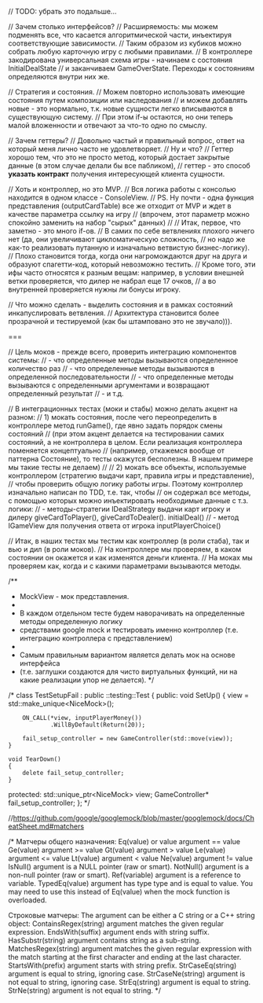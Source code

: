 // TODO: убрать это подальше...

// Зачем столько интерфейсов?
// Расширяемость: мы можем подменять все, что касается алгоритмической части, инъектируя соответствующие зависимости.
// Таким образом из кубиков можно собрать любую карточную игру с любыми правилами.
// В контроллере закодирована универсальная схема игры - начинаем с состояния InitialDealState
// и заканчиваем GameOverState. Переходы к состояниям определяются внутри них же.

// Стратегия и состояния.
// Можем повторно использовать имеющие состояния путем композиции или наследования
// и можем добавлять новые - это нормально, т.к. новые сущности легко вписываются в существующую систему.
// При этом if-ы остаются, но они теперь малой вложенности и отвечают за что-то одно по смыслу.

// Зачем геттеры?
// Довольно частый и правильный вопрос, ответ на который меня лично часто не удовлетворяет.
// Ну и что?
// Геттер хорошо тем, что это не просто метод, который достает закрытые данные (в этом случае делали бы все пабликом),
// геттер - это способ **указать контракт** получения интересующей клиента сущности.

// Хоть и контроллер, но это MVP.
// Вся логика работы с консолью находится в одном классе - ConsoleView.
// PS. Ну почти - одна функция представления (outputCardTable) все же отходит от MVP и ждет в качестве параметра ссылку на игру
// (впрочем, этот параметр можно спокойно заменить на набор "сырых" данных)
//
// Итак, первое, что заметно - это много if-ов.
// В самих по себе ветвлениях плохого ничего нет (да, они увеличивают цикломатическую сложность,
// но надо же как-то реализовать путанную и изначально ветвистую бизнес-логику).
// Плохо становится тогда, когда они нагромождаются друг на друга и образуют спагетти-код, который невозможно тестить.
// Кроме того, эти ифы часто относятся к разным вещам: например, в условии внешней ветки проверяется, что дилер не набрал еще 17 очков,
// а во внутренней проверяется нужны ли бонусы игроку.

// Что можно сделать - выделить состояния и в рамках состояний инкапуслировать ветвления.
// Архитектура становится более прозрачной и тестируемой (как бы штамповано это не звучало))).


===

// Цель моков - прежде всего, проверить интеграцию компонентов системы:
// - что определенные методы вызываются определенное количество раз
// - что определенные методы вызываются в определенной последовательности
// - что определенные методы вызываются c определенными аргументами и возвращают определенный результат
// - и т.д.


// В интеграционных тестах (моки и стабы) можно делать акцент на разном:
// 1) мокать состояния, после чего переопределить в контроллере метод runGame(), где явно задать порядок смены состояний
//    (при этом акцент делается на тестировании самих состояний, а не контроллера в целом. Если реализация контроллера поменяется концептуально
//    (например, откажемся вообще от паттерна Состояние), то тесты окажутся бесполезны. В нашем примере мы такие тесты не делаем)
//
// 2) мокать все объекты, используемые контроллером (стратегию выдачи карт, правила игры и представление),
//    чтобы проверить общую логику работы игры. Поэтому контроллер изначально написан по TDD, т.е. так, чтобы
//    он содержал все методы, с помощью которых можно инъектировать необходимые данные с т.з. логики:
//      - методы-стратегии IDealStrategy выдачи карт игроку и дилеру giveCardToPlayer(), giveCardToDealer(). initialDeal()
//      - метод IGameView для получения ответа от игрока inputPlayerChoice()

// Итак, в наших тестах мы тестим как контроллер (в роли стаба), так и вью и дил (в роли моков).
// На контроллере мы проверяем, в каком состоянии он окажется и как изменятся деньги клиента.
// На моках мы проверяем как, когда и с какими параметрами вызываются методы.


/**
 * MockView - мок представления.
 *
 * В каждом отдельном тесте будем наворачивать на определенные методы определенную логику
 * средствами google mock и тестировать именно контроллер (т.е. интеграцию контроллера с представлением)
 *
 * Самым правильным вариантом является делать мок на основе интерфейса
 * (т.е. заглушки создаются для чисто виртуальных функций, ни на какие реализации упор не делается).
 */


/*
class TestSetupFail : public ::testing::Test
{
public:
    void SetUp()
    {
        view = std::make_unique<NiceMock<MockView>>();

        ON_CALL(*view, inputPlayerMoney())
                .WillByDefault(Return(20));

        fail_setup_controller = new GameController(std::move(view));
    }

    void TearDown()
    {
        delete fail_setup_controller;
    }

protected:
    std::unique_ptr<NiceMock<MockView>> view;
    GameController* fail_setup_controller;
};
*/


//https://github.com/google/googlemock/blob/master/googlemock/docs/CheatSheet.md#matchers

/*
Матчеры общего назначения:
Eq(value) or value	argument == value
Ge(value)	argument >= value
Gt(value)	argument > value
Le(value)	argument <= value
Lt(value)	argument < value
Ne(value)	argument != value
IsNull()	argument is a NULL pointer (raw or smart).
NotNull()	argument is a non-null pointer (raw or smart).
Ref(variable)	argument is a reference to variable.
TypedEq<type>(value)	argument has type type and is equal to value. You may need to use this instead of Eq(value) when the mock function is overloaded.

Строковые матчеры:
The argument can be either a C string or a C++ string object:
ContainsRegex(string)	argument matches the given regular expression.
EndsWith(suffix)	argument ends with string suffix.
HasSubstr(string)	argument contains string as a sub-string.
MatchesRegex(string)	argument matches the given regular expression with the match starting at the first character and ending at the last character.
StartsWith(prefix)	argument starts with string prefix.
StrCaseEq(string)	argument is equal to string, ignoring case.
StrCaseNe(string)	argument is not equal to string, ignoring case.
StrEq(string)	argument is equal to string.
StrNe(string)	argument is not equal to string.
*/

